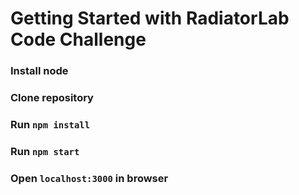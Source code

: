 # Getting Started with RadiatorLab Code Challenge

### Install node
### Clone repository
### Run `npm install`
### Run `npm start`
### Open `localhost:3000` in browser

